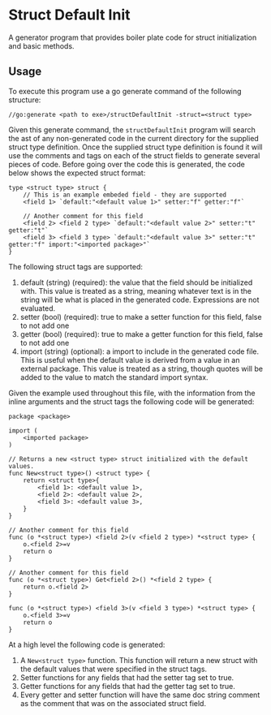 # Struct Default Init

A generator program that provides boiler plate code for struct initialization
and basic methods.

## Usage

To execute this program use a go generate command of the following structure:

```
//go:generate <path to exe>/structDefaultInit -struct=<struct type>
```

Given this generate command, the ```structDefaultInit``` program will search the
ast of any non-generated code in the current directory for the supplied struct
type definition. Once the supplied struct type definition is found it will use
the comments and tags on each of the struct fields to generate several pieces of
code. Before going over the code this is generated, the code below shows the
expected struct format:

```
type <struct type> struct {
    // This is an example embeded field - they are supported
    <field 1> `default:"<default value 1>" setter:"f" getter:"f"`

    // Another comment for this field
    <field 2> <field 2 type> `default:"<default value 2>" setter:"t" getter:"t"`
    <field 3> <field 3 type> `default:"<default value 3>" setter:"t" getter:"f" import:"<imported package>"`
}
```

The following struct tags are supported:

1. default (string) (required): the value that the field should be initialized 
with. This value is treated as a string, meaning whatever text is in the string
will be what is placed in the generated code. Expressions are not evaluated.
1. setter (bool) (required): true to make a setter function for this field,
false to not add one
1. getter (bool) (required): true to make a getter function for this field,
false to not add one
1. import (string) (optional): a import to include in the generated code file.
This is useful when the default value is derived from a value in an external
package. This value is treated as a string, though quotes will be added to the
value to match the standard import syntax.

Given the example used throughout this file, with the information from the 
inline arguments and the struct tags the following code will be generated:

```
package <package>

import (
    <imported package>
)

// Returns a new <struct type> struct initialized with the default values.
func New<struct type>() <struct type> {
    return <struct type>{
        <field 1>: <default value 1>,
        <field 2>: <default value 2>,
        <field 3>: <default value 3>,
    }
}

// Another comment for this field
func (o *<struct type>) <field 2>(v <field 2 type>) *<struct type> {
    o.<field 2>=v
    return o
}

// Another comment for this field
func (o *<struct type>) Get<field 2>() *<field 2 type> {
    return o.<field 2>
}

func (o *<struct type>) <field 3>(v <field 3 type>) *<struct type> {
    o.<field 3>=v
    return o
}
```

At a high level the following code is generated:

1. A ```New<struct type>``` function. This function will return a new struct
with the default values that were specified in the struct tags.
1. Setter functions for any fields that had the setter tag set to true.
1. Getter functions for any fields that had the getter tag set to true.
1. Every getter and setter function will have the same doc string comment as
the comment that was on the associated struct field.
